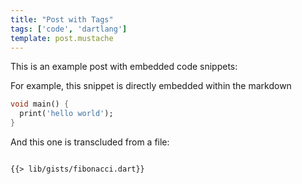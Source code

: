 ```yaml
---
title: "Post with Tags"
tags: ['code', 'dartlang']
template: post.mustache
---
```


This is an example post with embedded code snippets: 

For example, this snippet is directly embedded within the markdown
```dart
void main() {
  print('hello world');
}
```

And this one is transcluded from a file:
<pre>
<code>
{{> lib/gists/fibonacci.dart}}
</code>
</pre>
